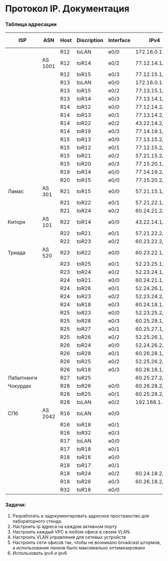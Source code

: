# Протокол IP. Документация

### Таблица адресации

| ISP        | ASN     | Host | Discription | Interface | IPv4           | IPv6                  | Link-local |
|------------|---------|------|-------------|-----------|----------------|-----------------------|------------|
|            |         | R12  | toLAN       | e0/0      | 172.16.0.12    | ???                   |            |
|            | AS 1001 | R12  | toR14       | e0/2      | 77.12.14.1/30  | 2077:12:14::1/64      | FE80::12   |
|            |         | R12  | toR15       | e0/3      | 77.12.15.1/30  | 2077:12:15::1/64      |            |
|            |         | R13  | toLAN       | e0/0      | 172.16.0.13    | ???                   |            |
|            |         | R13  | toR15       | e0/2      | 77.13.15.1/30  | 2077:13:15::1/64      | FE80::13   |
|            |         | R13  | toR14       | e0/3      | 77.13.14.1/30  | 2077:13:14::1/64      |            |
|            |         | R14  | toR12       | e0/0      | 77.12.14.2/30  | 2077:12:14::2/64      | FE80::14   |
|            |         | R14  | toR13       | e0/1      | 77.13.14.2/30  | 2077:13:14::2/64      |            |
|            |         | R14  | toR22       | e0/2      | 43.22.14.2/30  | 2043:22:14::2/64      |            |
|            |         | R14  | toR19       | e0/3      | 77.14.19.1/30  | 2077:14:19::1/64      |            |
|            |         | R15  | toR13       | e0/0      | 77.13.15.2/30  | 2077:13:15::2/64      | FE80::15   |
|            |         | R15  | toR12       | e0/1      | 77.12.15.2/30  | 2077:12:15::2/64      |            |
|            |         | R15  | toR21       | e0/2      | 57.21.15.2/30  | 2057:21:15::2/64      |            |
|            |         | R15  | toR20       | e0/3      | 77.15.20.1/30  | 2077:15:20::1/64      |            |
|            |         | R19  | toR14       | e0/0      | 77.14.19.2/30  | 2077:14:19::2/64      | FE80::19   |
|            |         | R20  | toR15       | e0/0      | 77.15.20.2/30  | 2077:15:20::2/64      | FE80::20   |
| Ламас      | AS 301  | R21  | toR15       | e0/0      | 57.21.15.1/30  | 2057:21:15::1/64      | FE80::21   |
|            |         | R21  | toR22       | e0/1      | 57.21.22.1/30  | 2057:21:22::1/64      |            |
|            |         | R21  | toR24       | e0/2      | 60.24.21.2/30  | 2520:AA60:24:21::2/64 |            |
| Киторн     | AS 101  | R22  | toR14       | e0/0      | 43.22.14.1/30  | 2043:22:14::1/64      | FE80::22   |
|            |         | R22  | toR21       | e0/1      | 57.21.22.2/30  | 2057:21:22::2/64      |            |
|            |         | R22  | toR23       | e0/2      | 60.23.22.2/30  | 2520:AA60:23:22::2/64 |            |
| Триада     | AS 520  | R23  | toR22       | e0/0      | 60.23.22.1/30  | 2520:AA60:23:22::1/64 | FE80::23   |
|            |         | R23  | toR25       | e0/1      | 52.23.25.1/30  | 2520:AA60:23:25::1/64 |            |
|            |         | R23  | toR24       | e0/2      | 52.23.24.1/30  | 2520:AA60:23:24::1/64 |            |
|            |         | R24  | toR21       | e0/0      | 60.24.21.1/30  | 2520:AA60:24:21::1/64 | FE80::24   |
|            |         | R24  | toR26       | e0/1      | 52.24.26.1/30  | 2520:AA60:24:26::1/64 |            |
|            |         | R24  | toR23       | e0/2      | 52.23.24.2/30  | 2520:AA60:23:24::2/64 |            |
|            |         | R24  | toR18       | e0/3      | 60.24.18.1/30  | 2520:AA60:24:18::1/64 |            |
|            |         | R25  | toR23       | e0/0      | 52.23.25.2/30  | 2520:AA60:23:25::2/64 | FE80::25   |
|            |         | R25  | toR28       | e0/3      | 60.25.28.1/30  | 2520:AA60:25:28::1/64 |            |
|            |         | R25  | toR27       | e0/1      | 60.25.27.1/30  | 2520:AA60:25:27::1/64 |            |
|            |         | R25  | toR26       | e0/2      | 52.25.26.1/30  | 2520:AA60:25:26::1/64 |            |
|            |         | R26  | toR24       | e0/0      | 52.24.26.2/30  | 2520:AA60:24:26::2/64 | FE80::26   |
|            |         | R26  | toR28       | e0/1      | 60.26.28.1/30  | 2520:AA60:26:28::1/64 |            |
|            |         | R26  | toR25       | e0/2      | 52.25.26.2/30  | 2520:AA60:25:26::2/64 |            |
|            |         | R26  | toR18       | e0/3      | 60.26.18.1/30  | 2520:AA60:26:18::1/64 |            |
| Лабытнанги |         | R27  | toR25       |           | 60.25.27.2/30  | 2520:AA60:25:27::2/64 | FE80::27   |
| Чокурдах   |         | R28  | toR26       | e0/0      | 60.26.28.2/30  | 2520:AA60:26:28::2/64 | FE80::28   |
|            |         | R28  | toR25       | e0/1      | 60.25.28.2/30  | 2520:AA60:25:28::2/64 |            |
|            |         | R28  | toLAN       | e0/2      | 192.168.1.1/24 | 2074:AA74:28:28::1/64 |            |
| СПб        | AS 2042 | R16  | toLAN       | e0/0      |                |                       |            |
|            |         | R16  | toR18       | e0/1      |                |                       |            |
|            |         | R16  | toR32       | e0/3      |                |                       |            |
|            |         | R17  | toLAN       | e0/0      |                |                       |            |
|            |         | R17  | toR18       | e0/1      |                |                       |            |
|            |         | R18  | toR16       | e0/0      |                |                       |            |
|            |         | R18  | toR17       | e0/1      |                |                       |            |
|            |         | R18  | toR24       | e0/2      | 60.24.18.2/30  | 2520:AA60:24:18::2/64 |            |
|            |         | R18  | toR26       | e0/3      | 60.26.18.2/30  | 2520:AA60:26:18::2/64 |            |
|            |         | R32  | toR16       | e0/0      |                |                       |            |

### Задачи:

1. Разработать и задокументировать адресное пространство для лабораторного стенда.
2. Настроить ip адреса на каждом активном порту
4. Настроить каждый VPC в любом офисе в своем VLAN.
5. Настроить VLAN управления для сетевых устройств
6. Настроить сети офисов так, чтобы не возникало broadcast штормов, а использование линков было максимально оптимизировано
7. Использовать ipv4 и ipv6
